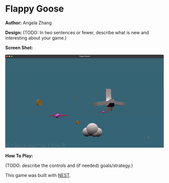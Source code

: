 # Flappy Goose

**Author:** Angela Zhang

**Design:** (TODO: In two sentences or fewer, describe what is new and interesting about your game.)

**Screen Shot:**

![Screen Shot](screenshot.png)

**How To Play:**

(TODO: describe the controls and (if needed) goals/strategy.)

This game was built with [NEST](NEST.md).
